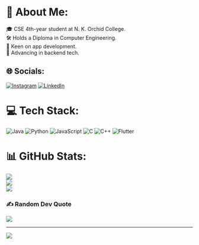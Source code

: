 # 💫 About Me:
🎓 CSE 4th-year student at N. K. Orchid College.<br>🛠️ Holds a Diploma in Computer Engineering.<br>📱 Keen on app development.<br>🚀 Advancing in backend tech.<br>


## 🌐 Socials:
[![Instagram](https://img.shields.io/badge/Instagram-%23E4405F.svg?logo=Instagram&logoColor=white)](https://instagram.com/omsawant._) [![LinkedIn](https://img.shields.io/badge/LinkedIn-%230077B5.svg?logo=linkedin&logoColor=white)](https://linkedin.com/in/omsawant1) 

# 💻 Tech Stack:
![Java](https://img.shields.io/badge/java-%23ED8B00.svg?style=for-the-badge&logo=openjdk&logoColor=white)  ![Python](https://img.shields.io/badge/python-3670A0?style=for-the-badge&logo=python&logoColor=ffdd54) 
![JavaScript](https://img.shields.io/badge/javascript-%23323330.svg?style=for-the-badge&logo=javascript&logoColor=%23F7DF1E) ![C](https://img.shields.io/badge/c-%2300599C.svg?style=for-the-badge&logo=c&logoColor=white) ![C++](https://img.shields.io/badge/c++-%2300599C.svg?style=for-the-badge&logo=c%2B%2B&logoColor=white) ![Flutter](https://img.shields.io/badge/Flutter-%2302569B.svg?style=for-the-badge&logo=Flutter&logoColor=white)
# 📊 GitHub Stats:
![](https://github-readme-stats.vercel.app/api?username=omsawant0804&theme=radical&hide_border=false&include_all_commits=false&count_private=false)<br/>
![](https://github-readme-streak-stats.herokuapp.com/?user=omsawant0804&theme=radical&hide_border=false)<br/>
![](https://github-readme-stats.vercel.app/api/top-langs/?username=omsawant0804&theme=radical&hide_border=false&include_all_commits=false&count_private=false&layout=compact)

### ✍️ Random Dev Quote
![](https://quotes-github-readme.vercel.app/api?type=horizontal&theme=radical)

---
[![](https://visitcount.itsvg.in/api?id=omsawant0804&icon=0&color=0)](https://visitcount.itsvg.in)

<!-- Proudly created with GPRM ( https://gprm.itsvg.in ) -->
